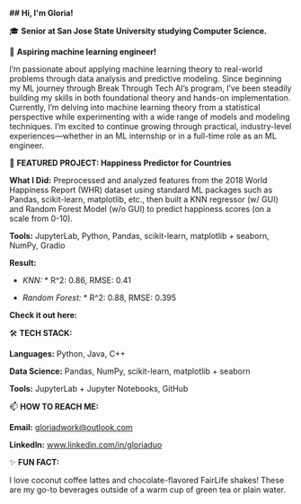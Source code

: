 **## Hi, I'm Gloria!**

🎓 **Senior at San Jose State University studying Computer Science.**

🔭 **Aspiring machine learning engineer!**

I’m passionate about applying machine learning theory to real-world 
problems through data analysis and predictive modeling. Since beginning
my ML journey through Break Through Tech AI’s program, I’ve been steadily 
building my skills in both foundational theory and hands-on implementation. 
Currently, I’m delving into machine learning theory from a statistical 
perspective while experimenting with a wide range of models and modeling
techniques. I’m excited to continue growing through practical, 
industry-level experiences—whether in an ML internship or in a full-time role
as an ML engineer.

🎯 **FEATURED PROJECT: Happiness Predictor for Countries**

**What I Did:** Preprocessed and analyzed features from the 2018 World Happiness Report
(WHR) dataset using standard ML packages such as Pandas, scikit-learn, matplotlib, 
etc., then built a KNN regressor (w/ GUI) and Random Forest Model (w/o GUI) to predict 
happiness scores (on a scale from 0-10). 

**Tools:** JupyterLab, Python, Pandas, scikit-learn, matplotlib + seaborn, NumPy, Gradio

**Result:** 

* *KNN:* * R^2: 0.86, RMSE: 0.41
  
* *Random Forest:* * R^2: 0.88, RMSE: 0.395

**Check it out here:** 

🛠 **TECH STACK:**

**Languages:** Python, Java, C++

**Data Science:** Pandas, NumPy, scikit-learn, matplotlib + seaborn

**Tools:** JupyterLab + Jupyter Notebooks, GitHub

📫 **HOW TO REACH ME:**

**Email:** gloriadwork@outlook.com

**LinkedIn:** www.linkedin.com/in/gloriaduo

✨ **FUN FACT:**

I love coconut coffee lattes and chocolate-flavored FairLife shakes! 
These are my go-to beverages outside of a warm cup of green tea or
plain water.

<!--
**Monoaware/Monoaware** is a ✨ _special_ ✨ repository because its `README.md` (this file) appears on your GitHub profile.

Here are some ideas to get you started:

- 🔭 I’m currently working on ...
- 🌱 I’m currently learning ...
- 👯 I’m looking to collaborate on ...
- 🤔 I’m looking for help with ...
- 💬 Ask me about ...
- 📫 How to reach me: ...
- 😄 Pronouns: ...
- ⚡ Fun fact: ...
-->

